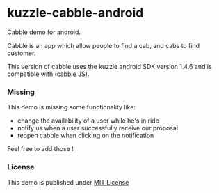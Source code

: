 # kuzzle-cabble-android

Cabble demo for android.

Cabble is an app which allow people to find a cab, and cabs to find customer.

This version of cabble uses the kuzzle android SDK version 1.4.6 and is compatible with ([cabble JS](https://github.com/kuzzleio/demo/tree/master/cabble)).

### Missing

This demo is missing some functionality like:
 - change the availability of a user while he's in ride
 - notify us when a user successfully receive our proposal
 - reopen cabble when clicking on the notification
 
Feel free to add those !

### License

This demo is published under [MIT License](https://opensource.org/licenses/MIT)
